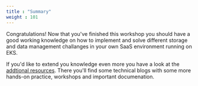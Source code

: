 ```yaml
---
title : "Summary"
weight : 101
---
```

Congratulations! Now that you've finished this workshop you should have a good working knowledge on how to implement and solve different storage and data management challanges in your own SaaS environment running on EKS. 

If you'd like to extend you knowledge even more you have a look at the [addtional resources](addtional-resources). There you'll find some technical blogs with some more hands-on practice, workshops and important documenation.  